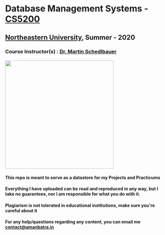 # Database Management Systems - [CS5200](https://wl11gp.neu.edu/udcprod8/bwckctlg.p_disp_course_detail?cat_term_in=202010&subj_code_in=CS&crse_numb_in=5200 "CS5200")<br>
## [Northeastern University](https://northeastern.edu "Northeastern University"), Summer - 2020
### Course Instructor(s) : [Dr. Martin Schedlbauer](https://www.khoury.northeastern.edu/people/martin-schedlbauer/ "Dr. Martin Schedlbauer") 
#### <img src="https://amanbatra.in/static/img3/dbms.png" width="350">
#### This repo is meant to serve as a datastore for my Projects and Practicums
#### Everything I have uploaded can be read and reproduced in any way, but I take no guarantees, nor I am responsible for what you do with it.
#### Plagiarism is not tolerated in educational institutions, make sure you're careful about it

#### For any help/questions regarding any content, you can email me contact@amanbatra.in
